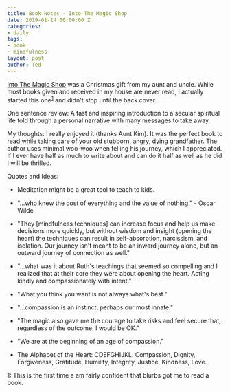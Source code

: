 ```yaml
---
title: Book Notes - Into The Magic Shop
date: 2019-01-14 00:00:00 Z
categories:
- daily
tags:
- book
- mindfulness
layout: post
author: Ted
---
```


[Into The Magic Shop](https://www.amazon.com/Into-Magic-Shop-Neurosurgeons-Mysteries/dp/0399183647/ref=sr_1_1?ie=UTF8&qid=1547478936&sr=8-1&keywords=into+the+magic+shop+by+james+doty) was a Christmas gift from my aunt and uncle. While most books given and received in my house are never read, I actually started this one<sup>[1](#myfootnote1)</sup> and didn't stop until the back cover.

One sentence review: A fast and inspiring introduction to a secular spiritual life told through a personal narrative with many messages to take away.

My thoughts: I really enjoyed it (thanks Aunt Kim). It was the perfect book to read while taking care of your old stubborn, angry, dying grandfather. The author uses minimal woo-woo when telling his journey, which I appreciated. If I ever have half as much to write about and can do it half as well as he did I will be thrilled.

Quotes and Ideas:

- Meditation might be a great tool to teach to kids.

- "...who knew the cost of everything and the value of nothing." - Oscar Wilde

- "They [mindfulness techniques] can increase focus and help us make decisions more quickly, but without wisdom and insight (opening the heart) the techniques can result in self-absorption, narcissism, and isolation. Our journey isn't meant to be an inward journey alone, but an outward journey of connection as well."

- "...what was it about Ruth's teachings that seemed so compelling and I realized that at their core they were about opening the heart. Acting kindly and compassionately with intent."

- "What you think you want is not always what's best."

- "...compassion is an instinct, perhaps our most innate."

- "The magic also gave me the courage to take risks and feel secure that, regardless of the outcome, I would be OK."

- "We are at the beginning of an age of compassion."

- The Alphabet of the Heart: CDEFGHIJKL. Compassion, Dignity, Forgiveness, Gratitude, Humility, Integrity, Justice, Kindness, Love.

<a name="myfootnote1">1</a>: This is the first time a am fairly confident that blurbs got me to read a book.
